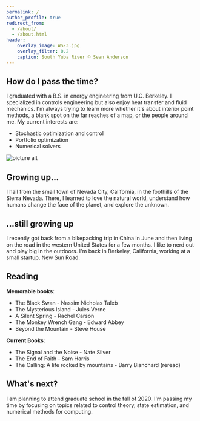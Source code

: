 ```yaml
---
permalink: /
author_profile: true
redirect_from: 
  - /about/
  - /about.html
header:
    overlay_image: WS-3.jpg
    overlay_filter: 0.2
    caption: South Yuba River © Sean Anderson
---
```

How do I pass the time?
------
I graduated with a B.S. in energy engineering from U.C. Berkeley. I specialized in controls engineering but also enjoy
heat transfer and fluid mechanics. I'm always trying to learn more whether it's about interior point methods,
a blank spot on the far reaches of a map, or the people around me. My current interests are:
* Stochastic optimization and control
* Portfolio optimization
* Numerical solvers

![picture alt](/images/wonder_valley.jpg)

Growing up...
------
I hail from the small town of Nevada City, California, in the foothills of the Sierra Nevada. There, I learned to love 
the natural world, understand how humans change the face of the planet, and explore the unknown. 

...still growing up
------
I recently got back from a bikepacking trip in China in June and then living on the road in the western United States 
for a few months. I like to nerd out and play big in the outdoors. I'm back in Berkeley, California, working at a small 
startup, New Sun Road.

Reading
------
__Memorable books__:
* The Black Swan - Nassim Nicholas Taleb
* The Mysterious Island - Jules Verne
* A Silent Spring - Rachel Carson
* The Monkey Wrench Gang - Edward Abbey
* Beyond the Mountain - Steve House

__Current Books__:
* The Signal and the Noise - Nate Silver
* The End of Faith - Sam Harris
* The Calling: A life rocked by mountains - Barry Blanchard (reread)

What's next?
------
I am planning to attend graduate school in the fall of 2020. I'm passing my time by focusing on topics related to 
control theory, state estimation, and numerical methods for computing.